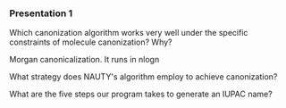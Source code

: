 ### Presentation 1
Which canonization algorithm works very well under the specific constraints of molecule canonization? Why?

Morgan canonicalization. It runs in nlogn

What strategy does NAUTY's algorithm employ to achieve canonization?


What are the five steps our program takes to generate an IUPAC name?